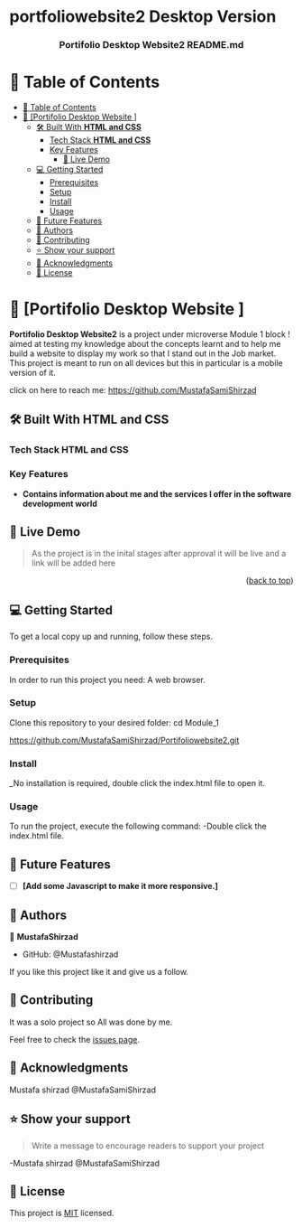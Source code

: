 # portfoliowebsite2 Desktop Version
<a name="readme-top"></a>


<div align="center">
  

  <h3><b>Portifolio Desktop Website2 README.md</b></h3>

</div>

# 📗 Table of Contents

- [📗 Table of Contents](#-table-of-contents)
- [📖 \[Portifolio Desktop Website \] ](#-portifolio-Desktop-website2---)
  - [🛠 Built With **HTML and CSS**](#-built-with-html-and-css)
    - [Tech Stack **HTML and CSS**](#tech-stack-html-and-css)
    - [Key Features ](#key-features-)
      - [🚀 Live Demo](#live-demo)
  - [💻 Getting Started ](#-getting-started-)
    - [Prerequisites](#prerequisites)
    - [Setup](#setup)
    - [Install](#install)
    - [Usage](#usage)
  - [🔭 Future Features ](#-future-features-)
  - [👥 Authors ](#-authors-)
  - [🤝 Contributing](#contributing)
  - [⭐️ Show your support](#support)
  - [🙏 Acknowledgments ](#-acknowledgments-)
  - [📝 License ](#-license-)


# 📖 [Portifolio Desktop Website ] <a name="about-project"></a>
**Portifolio Desktop Website2** is a project under microverse Module 1 block ! aimed at testing my knowledge about the concepts learnt and to help me build a website to display my work so that I stand out in the Job market.
This project is meant to run on all devices but this in particular is a mobile version of it.

click on here to reach me: https://github.com/MustafaSamiShirzad


## 🛠 Built With **HTML and CSS**

### Tech Stack **HTML and CSS**
### Key Features <a name="key-features"></a>
- **Contains information about me and the services I offer in the software development world**

## 🚀 Live Demo <a name="live-demo"></a>

> As the project is in the inital stages after approval it will be live and a link will be added here



<p align="right">(<a href="#readme-top">back to top</a>)</p>

## 💻 Getting Started <a name="getting-started"></a>

To get a local copy up and running, follow these steps.

### Prerequisites

In order to run this project you need: A web browser.
### Setup

Clone this repository to your desired folder:
cd Module_1 

https://github.com/MustafaSamiShirzad/Portifoliowebsite2.git

### Install

_No installation is required, double click the index.html file to open it.

### Usage

To run the project, execute the following command:
-Double click the index.html file.

## 🔭 Future Features <a name="future-features"></a>

- [ ] **[Add some Javascript to make it more responsive.]**

## 👥 Authors <a name="authors"></a>

👤 **MustafaShirzad**

- GitHub: @Mustafashirzad


If you like this project like it and give us a follow.

## 🤝 Contributing <a name="contributing"></a>

It was a solo project so All was done by me.

Feel free to check the [issues page](../../issues/).

## 🙏 Acknowledgments <a name="acknowledgements"></a>

Mustafa shirzad @MustafaSamiShirzad

## ⭐️ Show your support <a name="support"></a>

> Write a message to encourage readers to support your project

-Mustafa shirzad @MustafaSamiShirzad




## 📝 License <a name="license"></a>

This project is [MIT](./LICENSE) licensed.





